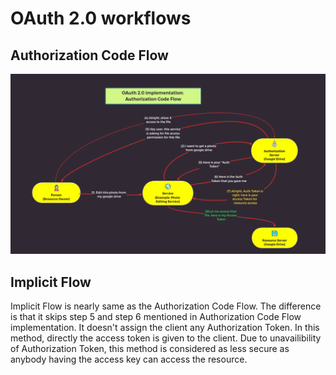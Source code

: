 # OAuth 2.0 workflows
## Authorization Code Flow
![](media/authorization_code_flow.png)


## Implicit Flow
Implicit Flow is nearly same as the Authorization Code Flow. The difference is that it skips step 5 and step 6 mentioned in Authorization Code Flow implementation. It doesn't assign the client any Authorization Token. In this method, directly the access token is given to the client. Due to unavailibility of Authorization Token, this method is considered as less secure as anybody having the access key can access the resource.
